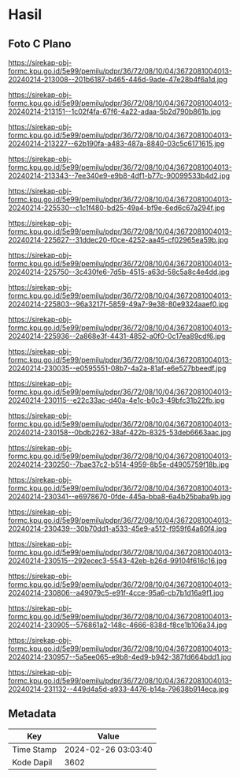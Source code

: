 # Hasil

## Foto C Plano

https://sirekap-obj-formc.kpu.go.id/5e99/pemilu/pdpr/36/72/08/10/04/3672081004013-20240214-213008--201b6187-b465-446d-9ade-47e28b4f6a1d.jpg

https://sirekap-obj-formc.kpu.go.id/5e99/pemilu/pdpr/36/72/08/10/04/3672081004013-20240214-213151--1c02f4fa-67f6-4a22-adaa-5b2d790b861b.jpg

https://sirekap-obj-formc.kpu.go.id/5e99/pemilu/pdpr/36/72/08/10/04/3672081004013-20240214-213227--62b190fa-a483-487a-8840-03c5c6171615.jpg

https://sirekap-obj-formc.kpu.go.id/5e99/pemilu/pdpr/36/72/08/10/04/3672081004013-20240214-213343--7ee340e9-e9b8-4df1-b77c-90099533b4d2.jpg

https://sirekap-obj-formc.kpu.go.id/5e99/pemilu/pdpr/36/72/08/10/04/3672081004013-20240214-225530--c1c1f480-bd25-49a4-bf9e-6ed6c67a294f.jpg

https://sirekap-obj-formc.kpu.go.id/5e99/pemilu/pdpr/36/72/08/10/04/3672081004013-20240214-225627--31ddec20-f0ce-4252-aa45-cf02965ea59b.jpg

https://sirekap-obj-formc.kpu.go.id/5e99/pemilu/pdpr/36/72/08/10/04/3672081004013-20240214-225750--3c430fe6-7d5b-4515-a63d-58c5a8c4e4dd.jpg

https://sirekap-obj-formc.kpu.go.id/5e99/pemilu/pdpr/36/72/08/10/04/3672081004013-20240214-225803--96a3217f-5859-49a7-9e38-80e9324aaef0.jpg

https://sirekap-obj-formc.kpu.go.id/5e99/pemilu/pdpr/36/72/08/10/04/3672081004013-20240214-225936--2a868e3f-4431-4852-a0f0-0c17ea89cdf6.jpg

https://sirekap-obj-formc.kpu.go.id/5e99/pemilu/pdpr/36/72/08/10/04/3672081004013-20240214-230035--e0595551-08b7-4a2a-81af-e6e527bbeedf.jpg

https://sirekap-obj-formc.kpu.go.id/5e99/pemilu/pdpr/36/72/08/10/04/3672081004013-20240214-230115--e22c33ac-d40a-4e1c-b0c3-49bfc31b22fb.jpg

https://sirekap-obj-formc.kpu.go.id/5e99/pemilu/pdpr/36/72/08/10/04/3672081004013-20240214-230158--0bdb2262-38af-422b-8325-53deb6663aac.jpg

https://sirekap-obj-formc.kpu.go.id/5e99/pemilu/pdpr/36/72/08/10/04/3672081004013-20240214-230250--7bae37c2-b514-4959-8b5e-d4905759f18b.jpg

https://sirekap-obj-formc.kpu.go.id/5e99/pemilu/pdpr/36/72/08/10/04/3672081004013-20240214-230341--e6978670-0fde-445a-bba8-6a4b25baba9b.jpg

https://sirekap-obj-formc.kpu.go.id/5e99/pemilu/pdpr/36/72/08/10/04/3672081004013-20240214-230439--30b70dd1-a533-45e9-a512-f959f64a60f4.jpg

https://sirekap-obj-formc.kpu.go.id/5e99/pemilu/pdpr/36/72/08/10/04/3672081004013-20240214-230515--292ecec3-5543-42eb-b26d-99104f616c16.jpg

https://sirekap-obj-formc.kpu.go.id/5e99/pemilu/pdpr/36/72/08/10/04/3672081004013-20240214-230806--a49079c5-e91f-4cce-95a6-cb7b1d16a9f1.jpg

https://sirekap-obj-formc.kpu.go.id/5e99/pemilu/pdpr/36/72/08/10/04/3672081004013-20240214-230905--576861a2-148c-4666-838d-f8ce1b106a34.jpg

https://sirekap-obj-formc.kpu.go.id/5e99/pemilu/pdpr/36/72/08/10/04/3672081004013-20240214-230957--5a5ee065-e9b8-4ed9-b942-387fd664bdd1.jpg

https://sirekap-obj-formc.kpu.go.id/5e99/pemilu/pdpr/36/72/08/10/04/3672081004013-20240214-231132--449d4a5d-a933-4476-b14a-79638b914eca.jpg


## Metadata

| Key        | Value               |
| ---------- | ------------------- |
| Time Stamp | 2024-02-26 03:03:40 |
| Kode Dapil | 3602                |



